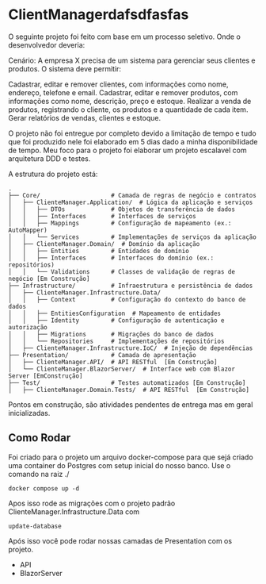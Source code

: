 ﻿# ClientManagerdafsdfasfas


O seguinte projeto foi feito com base em um processo seletivo. Onde o desenvolvedor deveria:

Cenário: A empresa X precisa de um sistema para gerenciar seus clientes e produtos. O sistema deve permitir:

Cadastrar, editar e remover clientes, com informações como nome, endereço, telefone e email.
Cadastrar, editar e remover produtos, com informações como nome, descrição, preço e estoque.
Realizar a venda de produtos, registrando o cliente, os produtos e a quantidade de cada item.
Gerar relatórios de vendas, clientes e estoque.

O projeto não foi entregue por completo devido a limitação de tempo e tudo que foi produzido nele foi elaborado em 5 dias dado a minha disponibilidade de tempo.
Meu foco para o projeto foi elaborar um projeto escalavel com arquitetura DDD e testes.

A estrutura do projeto está:
```plaintext
.
├── Core/                    # Camada de regras de negócio e contratos
│   ├── ClienteManager.Application/  # Lógica da aplicação e serviços
│   │   ├── DTOs             # Objetos de transferência de dados
│   │   ├── Interfaces       # Interfaces de serviços
│   │   ├── Mappings         # Configuração de mapeamento (ex.: AutoMapper)
│   │   └── Services         # Implementações de serviços da aplicação
│   ├── ClienteManager.Domain/  # Domínio da aplicação
│   │   ├── Entities         # Entidades de domínio
│   │   ├── Interfaces       # Interfaces do domínio (ex.: repositórios)
│   │   └── Validations      # Classes de validação de regras de negócio [Em Construção]
├── Infrastructure/          # Infraestrutura e persistência de dados
│   ├── ClienteManager.Infrastructure.Data/  
│   │   ├── Context          # Configuração do contexto do banco de dados
│   │   ├── EntitiesConfiguration  # Mapeamento de entidades
│   │   ├── Identity         # Configuração de autenticação e autorização
│   │   ├── Migrations       # Migrações do banco de dados
│   │   └── Repositories     # Implementações de repositórios
│   ├── ClienteManager.Infrastructure.IoC/  # Injeção de dependências
├── Presentation/            # Camada de apresentação
│   ├── ClienteManager.API/  # API RESTful  [Em Construção]
│   └── ClienteManager.BlazorServer/  # Interface web com Blazor Server [EmConstrução]
├── Test/                    # Testes automatizados [Em Construção]
│   ├── ClienteManager.Domain.Tests/  # API RESTful  [Em Construção]
```
Pontos em construção, são atividades pendentes de entrega mas em geral inicializadas.                

## Como Rodar

Foi criado para o projeto um arquivo docker-compose para que sejá criado uma container do Postgres com setup inicial do nosso banco.
Use o comando na raiz ./ 

`docker compose up -d`

Apos isso rode as migrações com o projeto padrão ClienteManager.Infrastructure.Data com

`update-database`

Após isso você pode rodar nossas camadas de Presentation com os projeto.

- API
- BlazorServer